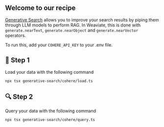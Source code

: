 ## Welcome to our recipe

[Generative Search](https://weaviate.io/developers/weaviate/search/generative) allows you to improve your search results by piping them through LLM models to perform RAG. In Weaviate, this is done with `generate.nearText`, `generate.nearObject` and `generate.nearVector` operators.

To run this, add your `COHERE_API_KEY` to your .env file. 

## 🌱 Step 1
Load your data with the following command


```bash
npx tsx generative-search/cohere/load.ts
```

## 🔍 Step 2
Query your data with the following command

```bash
npx tsx generative-search/cohere/query.ts
```
